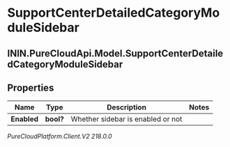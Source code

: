 # SupportCenterDetailedCategoryModuleSidebar

## ININ.PureCloudApi.Model.SupportCenterDetailedCategoryModuleSidebar

## Properties

|Name | Type | Description | Notes|
|------------ | ------------- | ------------- | -------------|
| **Enabled** | **bool?** | Whether sidebar is enabled or not | |



_PureCloudPlatform.Client.V2 218.0.0_
